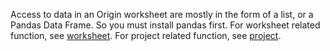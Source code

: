 Access to data in an Origin worksheet are mostly in the form of a list, or a Pandas Data Frame. So you must install pandas first. 
For worksheet related function, see [worksheet](https://www.originlab.com/python/doc/originpro/classoriginpro_1_1worksheet_1_1_w_sheet.html).
For project related function, see [project](https://www.originlab.com/python/doc/originpro/namespacemembers.html).
